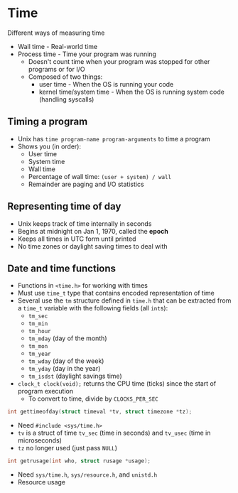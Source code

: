 # Time

Different ways of measuring time

- Wall time - Real-world time
- Process time - Time your program was running
  - Doesn't count time when your program was stopped for other programs or for I/O
  - Composed of two things:
    - user time - When the OS is running your code
    - kernel time/system time - When the OS is running system code (handling syscalls)

## Timing a program

- Unix has `time program-name program-arguments` to time a program
- Shows you (in order):
  - User time
  - System time
  - Wall time
  - Percentage of wall time: `(user + system) / wall`
  - Remainder are paging and I/O statistics

## Representing time of day

- Unix keeps track of time internally in seconds
- Begins at midnight on Jan 1, 1970, called the **epoch**
- Keeps all times in UTC form until printed
- No time zones or daylight saving times to deal with

## Date and time functions

- Functions in `<time.h>` for working with times
- Must use `time_t` type that contains encoded representation of time
- Several use the `tm` structure defined in `time.h` that can be extracted from
  a `time_t` variable with the following fields (all `int`s):
  - `tm_sec`
  - `tm_min`
  - `tm_hour`
  - `tm_mday` (day of the month)
  - `tm_mon`
  - `tm_year`
  - `tm_wday` (day of the week)
  - `tm_yday` (day in the year)
  - `tm_isdst` (daylight savings time)
- `clock_t clock(void);` returns the CPU time (ticks) since the start of program execution
  - To convert to time, divide by `CLOCKS_PER_SEC`

```c
int gettimeofday(struct timeval *tv, struct timezone *tz);
```

- Need `#include <sys/time.h>`
- `tv` is a struct of time `tv_sec` (time in seconds) and `tv_usec` (time in microseconds)
- `tz` no longer used (just pass `NULL`)

```c
int getrusage(int who, struct rusage *usage);
```

- Need `sys/time.h`, `sys/resource.h`, and `unistd.h`
- Resource usage
